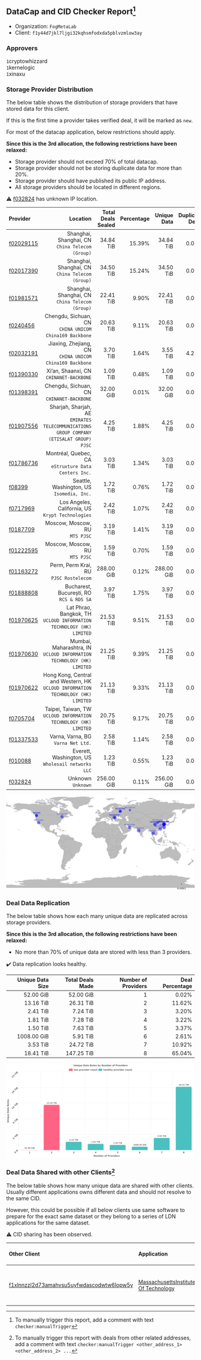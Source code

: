 ## DataCap and CID Checker Report[^1]
 - Organization: `FogMetaLab`
 - Client: `f1y44d7jkl7ljgi32kqhsmfodxda5pblvzmlow3ay`
### Approvers
`1`cryptowhizzard<br/>`1`kernelogic<br/>`1`xinaxu

### Storage Provider Distribution
The below table shows the distribution of storage providers that have stored data for this client.

If this is the first time a provider takes verified deal, it will be marked as `new`.

For most of the datacap application, below restrictions should apply.

**Since this is the 3rd allocation, the following restrictions have been relaxed:**
 - Storage provider should not exceed 70% of total datacap.
 - Storage provider should not be storing duplicate data for more than 20%.
 - Storage provider should have published its public IP address.
 - All storage providers should be located in different regions.

⚠️ [f032824](https://filfox.info/en/address/f032824) has unknown IP location.

| Provider                                              |                                                                                   Location | Total Deals Sealed | Percentage | Unique Data | Duplicate Deals |
| :---------------------------------------------------- | -----------------------------------------------------------------------------------------: | -----------------: | ---------: | ----------: | --------------: |
| [f02029115](https://filfox.info/en/address/f02029115) |                                         Shanghai, Shanghai, CN<br/>`China Telecom (Group)` |          34.84 TiB |     15.39% |   34.84 TiB |           0.00% |
| [f02017390](https://filfox.info/en/address/f02017390) |                                         Shanghai, Shanghai, CN<br/>`China Telecom (Group)` |          34.50 TiB |     15.24% |   34.50 TiB |           0.00% |
| [f01981571](https://filfox.info/en/address/f01981571) |                                         Shanghai, Shanghai, CN<br/>`China Telecom (Group)` |          22.41 TiB |      9.90% |   22.41 TiB |           0.00% |
| [f0240456](https://filfox.info/en/address/f0240456)   |                                  Chengdu, Sichuan, CN<br/>`CHINA UNICOM China169 Backbone` |          20.63 TiB |      9.11% |   20.63 TiB |           0.00% |
| [f02032191](https://filfox.info/en/address/f02032191) |                                 Jiaxing, Zhejiang, CN<br/>`CHINA UNICOM China169 Backbone` |           3.70 TiB |      1.64% |    3.55 TiB |           4.22% |
| [f01390330](https://filfox.info/en/address/f01390330) |                                                 Xi’an, Shaanxi, CN<br/>`CHINANET-BACKBONE` |           1.09 TiB |      0.48% |    1.09 TiB |           0.00% |
| [f01398391](https://filfox.info/en/address/f01398391) |                                               Chengdu, Sichuan, CN<br/>`CHINANET-BACKBONE` |          32.00 GiB |      0.01% |   32.00 GiB |           0.00% |
| [f01907556](https://filfox.info/en/address/f01907556) | Sharjah, Sharjah, AE<br/>`EMIRATES TELECOMMUNICATIONS GROUP COMPANY (ETISALAT GROUP) PJSC` |           4.25 TiB |      1.88% |    4.25 TiB |           0.00% |
| [f01786736](https://filfox.info/en/address/f01786736) |                                    Montréal, Quebec, CA<br/>`eStruxture Data Centers Inc.` |           3.03 TiB |      1.34% |    3.03 TiB |           0.00% |
| [f08399](https://filfox.info/en/address/f08399)       |                                               Seattle, Washington, US<br/>`Isomedia, Inc.` |           1.72 TiB |      0.76% |    1.72 TiB |           0.00% |
| [f0717969](https://filfox.info/en/address/f0717969)   |                                       Los Angeles, California, US<br/>`Krypt Technologies` |           2.42 TiB |      1.07% |    2.42 TiB |           0.00% |
| [f0187709](https://filfox.info/en/address/f0187709)   |                                                          Moscow, Moscow, RU<br/>`MTS PJSC` |           3.19 TiB |      1.41% |    3.19 TiB |           0.00% |
| [f01222595](https://filfox.info/en/address/f01222595) |                                                          Moscow, Moscow, RU<br/>`MTS PJSC` |           1.59 TiB |      0.70% |    1.59 TiB |           0.00% |
| [f01163272](https://filfox.info/en/address/f01163272) |                                                  Perm, Perm Krai, RU<br/>`PJSC Rostelecom` |         288.00 GiB |      0.12% |  288.00 GiB |           0.00% |
| [f01888808](https://filfox.info/en/address/f01888808) |                                                Bucharest, București, RO<br/>`RCS & RDS SA` |           3.97 TiB |      1.75% |    3.97 TiB |           0.00% |
| [f01970625](https://filfox.info/en/address/f01970625) |                    Lat Phrao, Bangkok, TH<br/>`UCLOUD INFORMATION TECHNOLOGY (HK) LIMITED` |          21.53 TiB |      9.51% |   21.53 TiB |           0.00% |
| [f01970630](https://filfox.info/en/address/f01970630) |                   Mumbai, Maharashtra, IN<br/>`UCLOUD INFORMATION TECHNOLOGY (HK) LIMITED` |          21.25 TiB |      9.39% |   21.25 TiB |           0.00% |
| [f01970622](https://filfox.info/en/address/f01970622) |        Hong Kong, Central and Western, HK<br/>`UCLOUD INFORMATION TECHNOLOGY (HK) LIMITED` |          21.13 TiB |      9.33% |   21.13 TiB |           0.00% |
| [f0705704](https://filfox.info/en/address/f0705704)   |                        Taipei, Taiwan, TW<br/>`UCLOUD INFORMATION TECHNOLOGY (HK) LIMITED` |          20.75 TiB |      9.17% |   20.75 TiB |           0.00% |
| [f01337533](https://filfox.info/en/address/f01337533) |                                                      Varna, Varna, BG<br/>`Varna Net Ltd.` |           2.58 TiB |      1.14% |    2.58 TiB |           0.00% |
| [f010088](https://filfox.info/en/address/f010088)     |                                       Everett, Washington, US<br/>`Wholesail networks LLC` |           1.23 TiB |      0.55% |    1.23 TiB |           0.00% |
| [f032824](https://filfox.info/en/address/f032824)     |                                                                      Unknown<br/>`Unknown` |         256.00 GiB |      0.11% |  256.00 GiB |           0.00% |

<img src="https://raw.githubusercontent.com/data-preservation-programs/filplus-checker-assets/main/filecoin-project/filecoin-plus-large-datasets/issues/1615/1682566816154.png"/>

### Deal Data Replication
The below table shows how each many unique data are replicated across storage providers.


**Since this is the 3rd allocation, the following restrictions have been relaxed:**
- No more than 70% of unique data are stored with less than 3 providers.

✔️ Data replication looks healthy.

| Unique Data Size | Total Deals Made | Number of Providers | Deal Percentage |
| ---------------: | ---------------: | ------------------: | --------------: |
|        52.00 GiB |        52.00 GiB |                   1 |           0.02% |
|        13.16 TiB |        26.31 TiB |                   2 |          11.62% |
|         2.41 TiB |         7.24 TiB |                   3 |           3.20% |
|         1.81 TiB |         7.28 TiB |                   4 |           3.22% |
|         1.50 TiB |         7.63 TiB |                   5 |           3.37% |
|      1008.00 GiB |         5.91 TiB |                   6 |           2.61% |
|         3.53 TiB |        24.72 TiB |                   7 |          10.92% |
|        18.41 TiB |       147.25 TiB |                   8 |          65.04% |

<img src="https://raw.githubusercontent.com/data-preservation-programs/filplus-checker-assets/main/filecoin-project/filecoin-plus-large-datasets/issues/1615/1682566816799.png"/>

### Deal Data Shared with other Clients[^3]
The below table shows how many unique data are shared with other clients.
Usually different applications owns different data and should not resolve to the same CID.

However, this could be possible if all below clients use same software to prepare for the exact same dataset or they belong to a series of LDN applications for the same dataset.

⚠️ CID sharing has been observed.

| Other Client                                                                                                          | Application                                                                                                          | Total Deals Affected | Unique CIDs | Approvers                                                                                 |
| :-------------------------------------------------------------------------------------------------------------------- | :------------------------------------------------------------------------------------------------------------------- | -------------------: | ----------: | :---------------------------------------------------------------------------------------- |
| [f1xlnnzzl2d73amahvsu5uyfwdascodwtw6lopw5y](https://filfox.info/en/address/f1xlnnzzl2d73amahvsu5uyfwdascodwtw6lopw5y) | [MassachusettsInstitute Of Technology](https://github.com/filecoin-project/filecoin-plus-large-datasets/issues/1550) |           576.00 GiB |           1 | `1`flyworker<br/>`1`kernelogic<br/>`1`mjroddy<br/>`2`psh0691<br/>`2`s0nik42<br/>`2`xinaxu |

[^1]: To manually trigger this report, add a comment with text `checker:manualTrigger`

[^2]: Deals from those addresses are combined into this report as they are specified with `checker:manualTrigger`

[^3]: To manually trigger this report with deals from other related addresses, add a comment with text `checker:manualTrigger <other_address_1> <other_address_2> ...`
